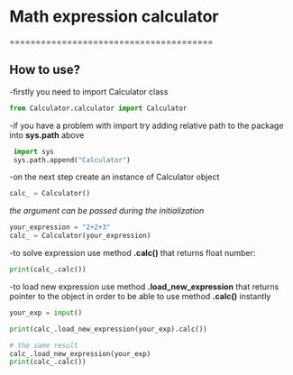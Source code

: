 # Math expression calculator
=======================================

How to use?
-------------
  -firstly you need to import Calculator class

  ```python 
  from Calculator.calculator import Calculator
  ```
  
 -if you have a problem with import try adding relative path to the package into **sys.path** above
 ```python
  import sys
  sys.path.append("Calculator")
 ```
 
 -on the next step create an instance of Calculator object
 ```python
 calc_ = Calculator()
 ```
 *the argument can be passed during the initialization*
 ```python
 your_expression = "2+2+3"
 calc_ = Calculator(your_expression)
 ```
 -to solve expression use method **.calc()** that returns float number:
 ```python
 print(calc_.calc())
 ```
 -to load new expression use method **.load_new_expression** that returns pointer to the object in order to be able to use method **.calc()** instantly
 ```python
 your_exp = input()
 
 print(calc_.load_new_expression(your_exp).calc())
 
 # the same result
 calc_.load_new_expression(your_exp)
 print(calc_.calc())
 
 ```
 
 
 
